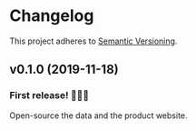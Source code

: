 # Changelog

This project adheres to [Semantic Versioning](http://semver.org/).

## v0.1.0 (2019-11-18)

### First release! 🎉🎉🎉

Open-source the data and the product website.

